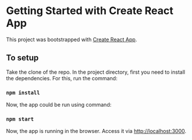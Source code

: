 # Getting Started with Create React App

This project was bootstrapped with [Create React App](https://github.com/facebook/create-react-app).

## To setup

Take the clone of the repo.
In the project directory, first you need to install the dependencies. For this, run the command:
### `npm install`
Now, the app could be run using command: 
### `npm start`
Now, the app is running in the browser. Access it via [http://localhost:3000](http://localhost:3000).
